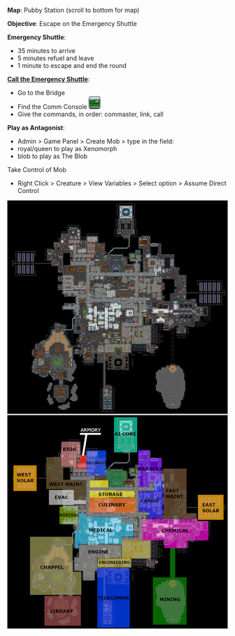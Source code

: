 
__Map__: Pubby Station (scroll to bottom for map)

__Objective__: Escape on the Emergency Shuttle

__Emergency Shuttle__:
* 35 minutes to arrive
* 5 minutes refuel and leave
* 1 minute to escape and end the round

[__Call the Emergency Shuttle__](https://wiki.ss13.co/Calling_the_Escape_Shuttle):
* Go to the Bridge
* Find the Comm Console ![comm_console](images/comm_console.png "")
* Give the commands, in order: commaster, link, call



__Play as Antagonist__:
* Admin > Game Panel > Create Mob > type in the field:
 * royal/queen to play as Xenomorph
 * blob to play as The Blob


Take Control of Mob
* Right Click > Creature > View Variables > Select option > Assume Direct Control

![pubby](images/pubby.png "hi")
![pubby_label](images/pubby_label.png "hi")


